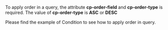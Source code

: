To apply order in a query, the attribute __cp-order-field__ and __cp-order-type__ is required. 
The value of __cp-order-type__ is __ASC__ or __DESC__

Please find the example of Condition to see how to apply order in query. 